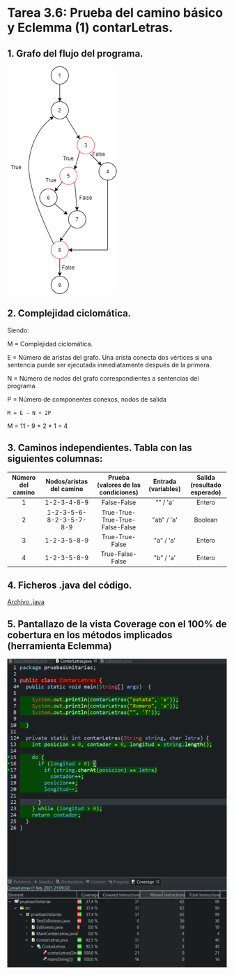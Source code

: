 # Tarea 3.6: Prueba del camino básico y Eclemma (1) contarLetras.

## 1. Grafo del flujo del programa.
![grafo](./contarletras.png)

## 2. Complejidad ciclomática.
Siendo:

M = Complejidad ciclomática.

E = Número de aristas del grafo. Una arista conecta dos vértices si una sentencia puede ser ejecutada inmediatamente después de la primera.

N = Número de nodos del grafo correspondientes a sentencias del programa.

P = Número de componentes conexos, nodos de salida

```
M = E − N + 2P
```
M = 11 - 9 + 2 * 1 = 4

## 3. Caminos independientes. Tabla con las siguientes columnas:
| Número del camino | Nodos/aristas del camino |  Prueba (valores de las condiciones) | Entrada (variables)  |  Salida (resultado esperado) |
|:-:|:-:|:-:|:-:|:-:|
| 1 | 1-2-3-4-8-9  |  False-False |  "" / 'a' |  Entero |
| 2 | 1-2-3-5-6-8-2-3-5-7-8-9  |  True-True-True-True-False-False |  "ab" / 'a' |  Boolean |
| 3 | 1-2-3-5-8-9  |  True-True-False |  "a" / 'a' |  Entero |
| 4 | 1-2-3-5-8-9  |  True-False-False |  "b" / 'a' |  Entero |

## 4. Ficheros .java del código.
[Archivo .java](./ContarLetras.java)

## 5. Pantallazo de la vista Coverage con el 100% de cobertura en los métodos implicados (herramienta Eclemma)
![coverage](./coverage.png)
